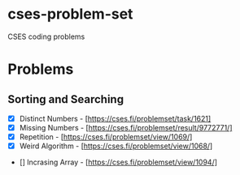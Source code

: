 # cses-problem-set

CSES coding problems

# Problems

## Sorting and Searching

- [x] Distinct Numbers - [https://cses.fi/problemset/task/1621]
- [x] Missing Numbers - [https://cses.fi/problemset/result/9772771/]
- [x] Repetition - [https://cses.fi/problemset/view/1069/]
- [x] Weird Algorithm - [https://cses.fi/problemset/view/1068/]
- [] Incrasing Array - [https://cses.fi/problemset/view/1094/]
